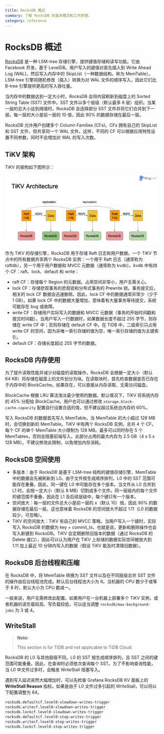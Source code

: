 ```yaml
---
title: RocksDB 概述
summary: 了解 RocksDB 的基本概念和工作原理。
category: reference
---
```


# RocksDB 概述

[RocksDB](https://github.com/facebook/rocksdb) 是一种 LSM-tree 存储引擎，提供键值存储和读写功能。它由 Facebook 开发，基于 LevelDB。用户写入的键值对首先插入到 Write Ahead Log (WAL)，然后写入内存中的 SkipList（一种数据结构，称为 MemTable）。LSM-tree 引擎将随机修改（插入）转换为对 WAL 文件的顺序写入，因此它们比 B-tree 引擎提供更高的写入吞吐量。

当内存中的数据达到一定大小时，RocksDB 会将内容刷新到磁盘上的 Sorted String Table (SST) 文件中。SST 文件以多个层级（默认最多 6 层）组织。当某一层的总大小达到阈值时，RocksDB 会选择部分 SST 文件并将它们合并到下一层。每一层的大小是前一层的 10 倍，因此 90% 的数据存储在最后一层。

RocksDB 允许用户创建多个 Column Families (CFs)。CFs 拥有自己的 SkipList 和 SST 文件，但共享同一个 WAL 文件。这样，不同的 CF 可以根据应用特性设置不同参数，同时不会增加对 WAL 的写入次数。

## TiKV 架构

TiKV 的架构如下图所示：

![TiKV RocksDB](/media/tikv-rocksdb.png)

作为 TiKV 的存储引擎，RocksDB 用于存储 Raft 日志和用户数据。一个 TiKV 节点中的所有数据共享两个 RocksDB 实例：一个用于 Raft 日志（通常称为 raftdb），另一个用于用户数据和 MVCC 元数据（通常称为 kvdb）。kvdb 中有四个 CF：raft、lock、default 和 write：

* raft CF：存储每个 Region 的元数据。占用空间非常小，用户无需关心。
* lock CF：存储悲观事务的悲观锁和分布式事务的 Prewrite 锁。事务提交后，相关的 lock CF 数据会迅速删除。因此，lock CF 中的数据通常非常少（少于 1 GB）。如果 lock CF 中的数据大量增加，意味着有大量事务等待提交，系统可能存在 bug 或故障。
* write CF：存储用户实际写入的数据和 MVCC 元数据（事务的开始时间戳和提交时间戳）。当用户写入一行数据时，如果数据长度不超过 255 字节，则存储在 write CF 中；否则存储在 default CF 中。在 TiDB 中，二级索引只占用 write CF 的空间，因为非唯一索引存储的值为空，唯一索引存储的值为主键索引。
* default CF：存储长度超过 255 字节的数据。

## RocksDB 内存使用

为了提升读取性能并减少对磁盘的读取操作，RocksDB 会根据一定大小（默认 64 KB）将存储在磁盘上的文件划分为块。在读取块时，首先检查数据是否已存在于内存中的 BlockCache。如果存在，可以直接从内存读取，无需访问磁盘。

BlockCache 根据 LRU 算法淘汰最少使用的数据。默认情况下，TiKV 将系统内存的 45% 分配给 BlockCache。用户也可以通过修改 `storage.block-cache.capacity` 配置自行设置合适的值，但不建议超过系统总内存的 60%。

写入 RocksDB 的数据首先写入 MemTable。当 MemTable 的大小超过 128 MB 时，会切换到新的 MemTable。TiKV 中有两个 RocksDB 实例，总共 4 个 CF。每个 CF 的单个 MemTable 大小限制为 128 MB。最多可以同时存在 5 个 MemTables，否则会阻塞前端写入。此部分占用的最大内存为 2.5 GB（4 x 5 x 128 MB）。不建议修改此限制，以免增加内存消耗。

## RocksDB 空间使用

* 多版本：由于 RocksDB 是基于 LSM-tree 结构的键值存储引擎，MemTable 中的数据会先被刷新到 L0。由于文件按生成顺序排列，L0 中的 SST 范围可能存在重叠。因此，同一键在 L0 中可能存在多个版本。当文件从 L0 合并到 L1 时，会按一定大小（默认 8 MB）切割成多个文件。同一层级内的每个文件的键范围不重叠，因此在 L1 及后续层级中，每个键只有一个版本。
* 空间放大：每一层的文件总大小是前一层的 x（默认 10）倍，因此 90% 的数据存储在最后一层。这也意味着 RocksDB 的空间放大不超过 1.11（L0 的数据较少，可忽略）。
* TiKV 的空间放大：TiKV 有自己的 MVCC 策略。当用户写入一个键时，实际写入 RocksDB 的数据为 key + commit_ts，也就是说，更新和删除操作也会写入新键到 RocksDB。TiKV 会定期删除旧版本的数据（通过 RocksDB 的 Delete 接口），因此可以认为用户在 TiKV 上存储的数据实际空间被放大到 1.11 加上最近 10 分钟内写入的数据（假设 TiKV 能及时清理旧数据）。

## RocksDB 后台线程和压缩

在 RocksDB 中，将 MemTable 转换为 SST 文件以及在不同层级合并 SST 文件的操作由后台线程池完成。默认后台线程池大小为 8。当机器的 CPU 数少于或等于 8 时，默认大小为 CPU 数减一。

一般来说，用户无需修改此配置。如果用户在一台机器上部署多个 TiKV 实例，或者机器的读负载较高、写负载较低，可以适当调整 `rocksdb/max-background-jobs` 为 3 或 4。

## WriteStall

<CustomContent platform="tidb-cloud">

> **Note:**
>
> This section is for TiDB and not applicable to TiDB Cloud.

</CustomContent>

RocksDB 的 L0 与其他层级不同。L0 的 SST 按生成顺序排列，且 SST 之间的键范围可能重叠。因此，在查询时必须依次查询每个 SST。为了不影响查询性能，当 L0 中文件过多时，会触发 WriteStall 阻塞写入。

遇到写入延迟突然大幅增加时，可以先检查 Grafana RocksDB KV 面板上的 **WriteStall Reason** 指标。如果是由于 L0 文件过多引起的 WriteStall，可以将以下配置调整为 64。

```
rocksdb.defaultcf.level0-slowdown-writes-trigger
rocksdb.writecf.level0-slowdown-writes-trigger
rocksdb.lockcf.level0-slowdown-writes-trigger
rocksdb.defaultcf.level0-stop-writes-trigger
rocksdb.writecf.level0-stop-writes-trigger
rocksdb.lockcf.level0-stop-writes-trigger
```